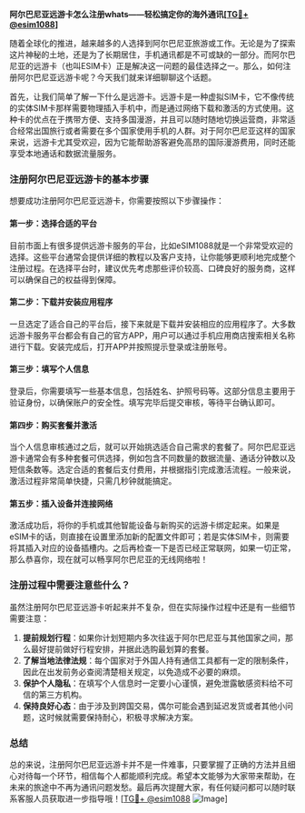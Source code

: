 **阿尔巴尼亚远游卡怎么注册whats——轻松搞定你的海外通讯[[TG💪+ @esim1088](https://t.me/s/esim1088)]**

随着全球化的推进，越来越多的人选择到阿尔巴尼亚旅游或工作。无论是为了探索这片神秘的土地，还是为了长期居住，手机通讯都是不可或缺的一部分。而阿尔巴尼亚的远游卡（也叫ESIM卡）正是解决这一问题的最佳选择之一。那么，如何注册阿尔巴尼亚远游卡呢？今天我们就来详细聊聊这个话题。

首先，让我们简单了解一下什么是远游卡。远游卡是一种虚拟SIM卡，它不像传统的实体SIM卡那样需要物理插入手机中，而是通过网络下载和激活的方式使用。这种卡的优点在于携带方便、支持多国漫游，并且可以随时随地切换运营商，非常适合经常出国旅行或者需要在多个国家使用手机的人群。对于阿尔巴尼亚这样的国家来说，远游卡尤其受欢迎，因为它能帮助游客避免高昂的国际漫游费用，同时还能享受本地通话和数据流量服务。

### 注册阿尔巴尼亚远游卡的基本步骤

想要成功注册阿尔巴尼亚远游卡，你需要按照以下步骤操作：

#### 第一步：选择合适的平台
目前市面上有很多提供远游卡服务的平台，比如eSIM1088就是一个非常受欢迎的选择。这些平台通常会提供详细的教程以及客户支持，让你能够更顺利地完成整个注册过程。在选择平台时，建议优先考虑那些评价较高、口碑良好的服务商，这样可以确保自己的权益得到保障。

#### 第二步：下载并安装应用程序
一旦选定了适合自己的平台后，接下来就是下载并安装相应的应用程序了。大多数远游卡服务平台都会有自己的官方APP，用户可以通过手机应用商店搜索相关名称进行下载。安装完成后，打开APP并按照提示登录或注册账号。

#### 第三步：填写个人信息
登录后，你需要填写一些基本信息，包括姓名、护照号码等。这部分信息主要用于验证身份，以确保账户的安全性。填写完毕后提交审核，等待平台确认即可。

#### 第四步：购买套餐并激活
当个人信息审核通过之后，就可以开始挑选适合自己需求的套餐了。阿尔巴尼亚远游卡通常会有多种套餐可供选择，例如包含不同数量的数据流量、通话分钟数以及短信条数等。选定合适的套餐后支付费用，并根据指引完成激活流程。一般来说，激活过程非常简单快捷，只需几秒钟就能搞定。

#### 第五步：插入设备并连接网络
激活成功后，将你的手机或其他智能设备与新购买的远游卡绑定起来。如果是eSIM卡的话，则直接在设置里添加新的配置文件即可；若是实体SIM卡，则需要将其插入对应的设备插槽内。之后再检查一下是否已经正常联网，如果一切正常，那么恭喜你，现在就可以畅享阿尔巴尼亚的无线网络啦！

### 注册过程中需要注意些什么？

虽然注册阿尔巴尼亚远游卡听起来并不复杂，但在实际操作过程中还是有一些细节需要注意：

1. **提前规划行程**：如果你计划短期内多次往返于阿尔巴尼亚与其他国家之间，那么最好提前做好行程安排，并据此选购最划算的套餐。
2. **了解当地法律法规**：每个国家对于外国人持有通信工具都有一定的限制条件，因此在出发前务必查阅清楚相关规定，以免造成不必要的麻烦。
3. **保护个人隐私**：在填写个人信息时一定要小心谨慎，避免泄露敏感资料给不可信的第三方机构。
4. **保持良好心态**：由于涉及到跨国交易，偶尔可能会遇到延迟发货或者其他小问题，这时候就需要保持耐心，积极寻求解决方案。

### 总结

总的来说，注册阿尔巴尼亚远游卡并不是一件难事，只要掌握了正确的方法并且细心对待每一个环节，相信每个人都能顺利完成。希望本文能够为大家带来帮助，在未来的旅途中不再为通讯问题发愁。最后再次提醒大家，有任何疑问都可以随时联系客服人员获取进一步指导哦！[[TG💪+ @esim1088](https://t.me/s/esim1088) ![Image](https://i.postimg.cc/4NQfJmqS/Snipaste-2025-05-13-00-14-12.png)]